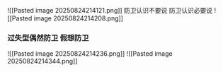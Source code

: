 ![[Pasted image 20250824214121.png]]
防卫认识不要说
防卫认识必要说
![[Pasted image 20250824214208.png]]
### 过失型偶然防卫 假想防卫 
![[Pasted image 20250824214236.png]]
![[Pasted image 20250824214344.png]]


